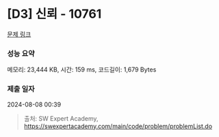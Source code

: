 # [D3] 신뢰 - 10761 

[문제 링크](https://swexpertacademy.com/main/code/problem/problemDetail.do?contestProbId=AXSVc1TqEAYDFAQT) 

### 성능 요약

메모리: 23,444 KB, 시간: 159 ms, 코드길이: 1,679 Bytes

### 제출 일자

2024-08-08 00:39



> 출처: SW Expert Academy, https://swexpertacademy.com/main/code/problem/problemList.do